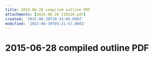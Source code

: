 ```yaml
---
title: 2015-06-28 compiled outline PDF
attachments: [2015-06-28 110224.pdf]
created: '2015-06-29T20:33:09.000Z'
modified: '2015-06-30T05:31:57.000Z'
---
```


# 2015-06-28 compiled outline PDF
